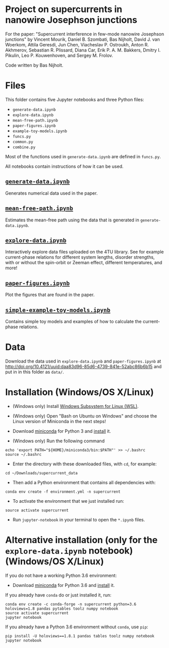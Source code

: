 # Project on supercurrents in nanowire Josephson junctions
For the paper: "Supercurrent interference in few-mode nanowire Josephson junctions"
by Vincent Mourik, Daniel B. Szombati, Bas Nijholt, David J. van Woerkom,
Attila Geresdi, Jun Chen, Viacheslav P. Ostroukh, Anton R. Akhmerov,
Sebastian R. Plissard, Diana Car, Erik P. A. M. Bakkers, Dmitry I. Pikulin,
Leo P. Kouwenhoven, and Sergey M. Frolov.

Code written by Bas Nijholt.


# Files
This folder contains five Jupyter notebooks and three Python files:
* `generate-data.ipynb`
* `explore-data.ipynb`
* `mean-free-path.ipynb`
* `paper-figures.ipynb`
* `example-toy-models.ipynb`
* `funcs.py`
* `common.py`
* `combine.py`

Most of the functions used in `generate-data.ipynb` are defined in `funcs.py`.

All notebooks contain instructions of how it can be used.

## [`generate-data.ipynb`](generate-data.ipynb)
Generates numerical data used in the paper.

## [`mean-free-path.ipynb`](mean-free-path.ipynb)
Estimates the mean-free path using the data that is generated in `generate-data.ipynb`.

## [`explore-data.ipynb`](explore-data.ipynb)
Interactively explore data files uploaded on the 4TU library. See for example
current-phase relations for different system lengths, disorder strengths, with
or without the spin-orbit or Zeeman effect, different temperatures, and more!

## [`paper-figures.ipynb`](paper-figures.ipynb)
Plot the figures that are found in the paper.

## [`simple-example-toy-models.ipynb`](simple-example-toy-models.ipynb)
Contains simple toy models and examples of how to calculate the current-phase relations.


# Data
Download the data used in `explore-data.ipynb` and `paper-figures.ipynb` at http://doi.org/10.4121/uuid:daa83d96-85d6-4739-841e-52abc86b6b15 and put in in this folder as `data/`.


# Installation (Windows/OS X/Linux)

* (Windows only) Install [Windows Subsystem for Linux (WSL)](https://msdn.microsoft.com/en-us/commandline/wsl/install_guide).
* (Windows only) Open "Bash on Ubuntu on Windows" and choose the Linux version of Miniconda in the next steps!

* Download [miniconda](https://conda.io/miniconda.html) for Python 3 and [install](https://conda.io/docs/install/quick.html) it.

* (Windows only) Run the following command
```
echo 'export PATH="${HOME}/miniconda3/bin:$PATH"' >> ~/.bashrc
source ~/.bashrc
```

* Enter the directory with these downloaded files, with `cd`, for example:
```
cd ~/Downloads/supercurrent_data
```

* Then add a Python environment that contains all dependencies with:
```
conda env create -f environment.yml -n supercurrent
```

* To activate the environment that we just installed run:
```
source activate supercurrent
```

* Run `jupyter-notebook` in your terminal to open the `*.ipynb` files.


# Alternative installation (only for the `explore-data.ipynb` notebook) (Windows/OS X/Linux)
If you do not have a working Python 3.6 environment:
* Download [miniconda](https://conda.io/miniconda.html) for Python 3.6 and [install](https://conda.io/docs/install/quick.html) it.

If you already have `conda` do or just installed it, run:
```
conda env create -c conda-forge -n supercurrent python=3.6 holoviews=1.8 pandas pytables toolz numpy notebook
source activate supercurrent
jupyter notebook
```

If you already have a Python 3.6 environment without `conda`, use `pip`:
```
pip install -U holoviews==1.8.1 pandas tables toolz numpy notebook
jupyter notebook
```